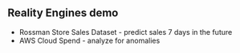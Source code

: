 ## Reality Engines demo 

- Rossman Store Sales Dataset - predict sales 7 days in the future
- AWS Cloud Spend - analyze for anomalies
